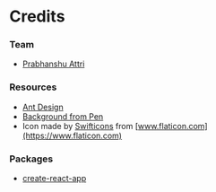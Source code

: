 # Credits

### Team

- [Prabhanshu Attri](https://prabhanshu.com/github)

### Resources
- [Ant Design](https://ant.design)
- [Background from Pen](https://codepen.io/P1N2O/pen/pyBNzX)
- Icon made by [Swifticons](https://www.flaticon.com/authors/swifticons) from [www.flaticon.com](https://www.flaticon.com)

### Packages

- [create-react-app](https://github.com/facebook/create-react-app)
